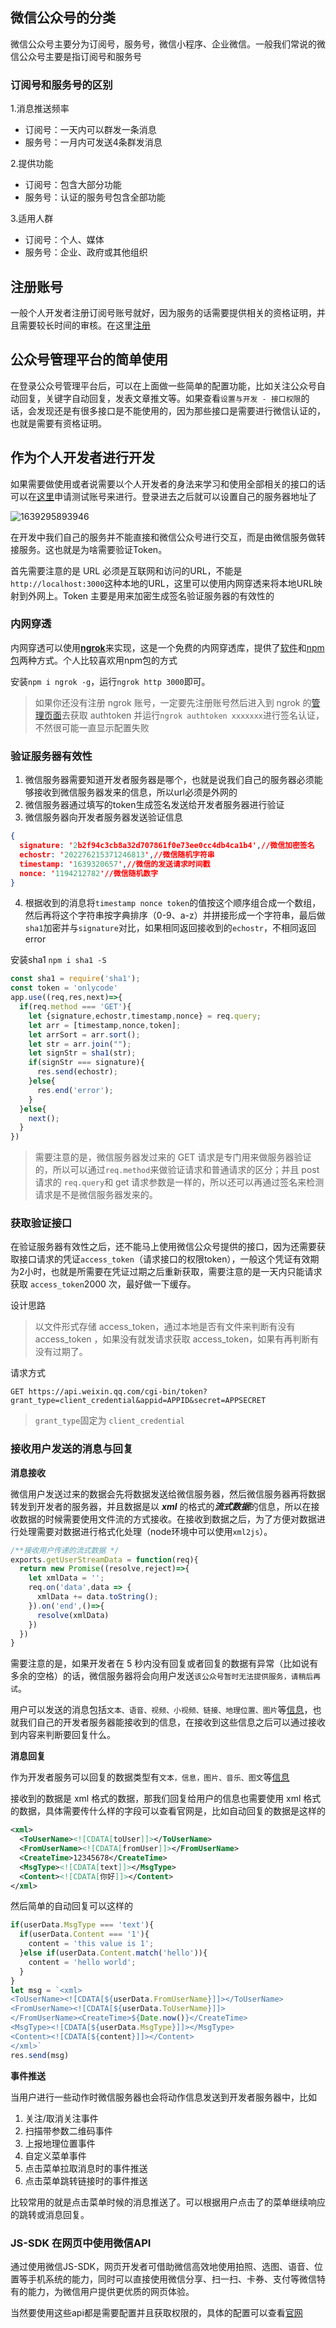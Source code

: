 ## 微信公众号的分类

微信公众号主要分为订阅号，服务号，微信小程序、企业微信。一般我们常说的微信公众号主要是指订阅号和服务号

### 订阅号和服务号的区别

1.消息推送频率

+ 订阅号：一天内可以群发一条消息
+ 服务号：一月内可发送4条群发消息

2.提供功能

+ 订阅号：包含大部分功能
+ 服务号：认证的服务号包含全部功能

3.适用人群

+ 订阅号：个人、媒体
+ 服务号：企业、政府或其他组织



## 注册账号

一般个人开发者注册订阅号账号就好，因为服务的话需要提供相关的资格证明，并且需要较长时间的审核。在这里[注册](https://mp.weixin.qq.com/cgi-bin/registermidpage?action=index&lang=zh_CN&token=)



## 公众号管理平台的简单使用

在登录公众号管理平台后，可以在上面做一些简单的配置功能，比如关注公众号自动回复，关键字自动回复，发表文章推文等。如果查看`设置与开发 - 接口权限`的话，会发现还是有很多接口是不能使用的，因为那些接口是需要进行微信认证的，也就是需要有资格证明。



## 作为个人开发者进行开发

如果需要做使用或者说需要以个人开发者的身法来学习和使用全部相关的接口的话可以在[这里](https://developers.weixin.qq.com/doc/offiaccount/Basic_Information/Requesting_an_API_Test_Account.html)申请测试账号来进行。登录进去之后就可以设置自己的服务器地址了

![1639295893946](微信公众号开发/1639295893946.png)

在开发中我们自己的服务并不能直接和微信公众号进行交互，而是由微信服务做转接服务。这也就是为啥需要验证Token。

首先需要注意的是 URL 必须是互联网和访问的URL，不能是`http://localhost:3000`这种本地的URL，这里可以使用内网穿透来将本地URL映射到外网上。Token 主要是用来加密生成签名验证服务器的有效性的

### 内网穿透

内网穿透可以使用[**ngrok**](https://ngrok.com/)来实现，这是一个免费的内网穿透库，提供了[软件](https://ngrok.com/download)和[npm包](https://www.npmjs.com/package/ngrok)两种方式。个人比较喜欢用npm包的方式

安装`npm i ngrok -g`，运行`ngrok http 3000`即可。

> 如果你还没有注册 ngrok 账号，一定要先注册账号然后进入到 ngrok 的[管理页面](https://dashboard.ngrok.com/get-started/setup)去获取 authtoken 并运行`ngrok authtoken xxxxxxx`进行签名认证，不然很可能一直显示配置失败

### 验证服务器有效性

1. 微信服务器需要知道开发者服务器是哪个，也就是说我们自己的服务器必须能够接收到微信服务器发来的信息，所以url必须是外网的
2. 微信服务器通过填写的token生成签名发送给开发者服务器进行验证
3. 微信服务器向开发者服务器发送验证信息

```json
{
  signature: '2b2f94c3cb8a32d707861f0e73ee0cc4db4ca1b4',//微信加密签名
  echostr: '202276215371246813',//微信随机字符串
  timestamp: '1639320657',//微信的发送请求时间戳
  nonce: '1194212782'//微信随机数字
}
```

4. 根据收到的消息将`timestamp nonce token`的值按这个顺序组合成一个数组，然后再将这个字符串按字典排序（0-9、a-z）并拼接形成一个字符串，最后做`sha1`加密并与`signature`对比，如果相同返回接收到的`echostr`，不相同返回 error

安装sha1 `npm i sha1 -S`

```js
const sha1 = require('sha1');
const token = 'onlycode'
app.use((req,res,next)=>{
  if(req.method === 'GET'){
    let {signature,echostr,timestamp,nonce} = req.query;
    let arr = [timestamp,nonce,token];
    let arrSort = arr.sort();
    let str = arr.join("");
    let signStr = sha1(str);
    if(signStr === signature){
      res.send(echostr);
    }else{
      res.end('error');
    }
  }else{
    next();
  }
})
```

> 需要注意的是，微信服务器发过来的 GET 请求是专门用来做服务器验证的，所以可以通过`req.method`来做验证请求和普通请求的区分；并且 post 请求的 `req.query`和 get 请求参数是一样的，所以还可以再通过签名来检测请求是不是微信服务器发来的。



### 获取验证接口

在验证服务器有效性之后，还不能马上使用微信公众号提供的接口，因为还需要获取接口请求的凭证`access_token`（请求接口的权限token），一般这个凭证有效期为2小时，也就是所需要在凭证过期之后重新获取，需要注意的是一天内只能请求获取 `access_token`2000 次，最好做一下缓存。

设计思路

> 以文件形式存储 access_token，通过本地是否有文件来判断有没有 access_token ，如果没有就发请求获取 access_token，如果有再判断有没有过期了。

请求方式

```shell
GET https://api.weixin.qq.com/cgi-bin/token?grant_type=client_credential&appid=APPID&secret=APPSECRET
```

> `grant_type`固定为 `client_credential`



### 接收用户发送的消息与回复

**消息接收**

微信用户发送过来的数据会先将数据发送给微信服务器，然后微信服务器再将数据转发到开发者的服务器，并且数据是以 ***xml*** 的格式的***流式数据***的信息，所以在接收数据的时候需要使用文件流的方式接收。在接收到数据之后，为了方便对数据进行处理需要对数据进行格式化处理（node环境中可以使用`xml2js`）。

```js
/**接收用户传递的流式数据 */
exports.getUserStreamData = function(req){
  return new Promise((resolve,reject)=>{
    let xmlData = '';
    req.on('data',data => {
      xmlData += data.toString();
    }).on('end',()=>{
      resolve(xmlData)
    })
  })
}
```

需要注意的是，如果开发者在 5 秒内没有回复或者回复的数据有异常（比如说有多余的空格）的话，微信服务器将会向用户发送`该公众号暂时无法提供服务，请稍后再试`。

用户可以发送的消息包括`文本、语音、视频、小视频、链接、地理位置、图片`等[信息](https://developers.weixin.qq.com/doc/offiaccount/Message_Management/Receiving_standard_messages.html)，也就我们自己的开发者服务器能接收到的信息，在接收到这些信息之后可以通过接收到内容来判断要回复什么。

**消息回复**

作为开发者服务可以回复的数据类型有`文本，信息，图片、音乐、图文`等[信息](https://developers.weixin.qq.com/doc/offiaccount/Message_Management/Passive_user_reply_message.html)

接收到的数据是 xml 格式的数据，那我们回复给用户的信息也需要使用 xml 格式的数据，具体需要传什么样的字段可以查看官网是，比如自动回复的数据是这样的

```xml
<xml>
  <ToUserName><![CDATA[toUser]]></ToUserName>
  <FromUserName><![CDATA[fromUser]]></FromUserName>
  <CreateTime>12345678</CreateTime>
  <MsgType><![CDATA[text]]></MsgType>
  <Content><![CDATA[你好]]></Content>
</xml>
```

然后简单的自动回复可以这样的

```js
if(userData.MsgType === 'text'){
  if(userData.Content === '1'){
    content = 'this value is 1';
  }else if(userData.Content.match('hello')){
    content = 'hello world';
  }
}
let msg = `<xml>
<ToUserName><![CDATA[${userData.FromUserName}]]></ToUserName>
<FromUserName><![CDATA[${userData.ToUserName}]]>
</FromUserName><CreateTime>${Date.now()}</CreateTime>
<MsgType><![CDATA[${userData.MsgType}]]></MsgType>
<Content><![CDATA[${content}]]></Content>
</xml>`
res.send(msg)
```



**事件推送**

当用户进行一些动作时微信服务器也会将动作信息发送到开发者服务器中，比如

1.  关注/取消关注事件
2. 扫描带参数二维码事件
3. 上报地理位置事件
4. 自定义菜单事件
5. 点击菜单拉取消息时的事件推送
6. 点击菜单跳转链接时的事件推送

比较常用的就是点击菜单时候的消息推送了。可以根据用户点击了的菜单继续响应的跳转或消息回复。



### JS-SDK 在网页中使用微信API

通过使用微信JS-SDK，网页开发者可借助微信高效地使用拍照、选图、语音、位置等手机系统的能力，同时可以直接使用微信分享、扫一扫、卡券、支付等微信特有的能力，为微信用户提供更优质的网页体验。

当然要使用这些api都是需要配置并且获取权限的，具体的配置可以查看[官网](https://developers.weixin.qq.com/doc/offiaccount/OA_Web_Apps/JS-SDK.html)





